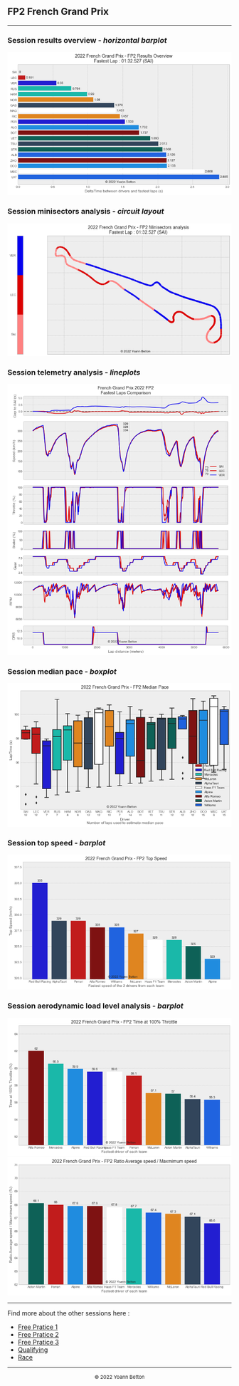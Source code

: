 ## FP2 French Grand Prix

---

### Session results overview - *horizontal barplot*

<img src="/output/2022-07-24_French_Grand_Prix/fp2_results_overview_white.png?raw=true"/>

### Session minisectors analysis - *circuit layout*

<img src="/output/2022-07-24_French_Grand_Prix/fp2_minisectors_analysis_white.png?raw=true"/>

### Session telemetry analysis - *lineplots*

<img src="/output/2022-07-24_French_Grand_Prix/fp2_telemetry_analysis_white.png?raw=true"/>

### Session median pace - *boxplot*

<img src="/output/2022-07-24_French_Grand_Prix/fp2_median_pace_white.png?raw=true"/>

### Session top speed - *barplot*

<img src="/output/2022-07-24_French_Grand_Prix/topspeed_fp2_white.png?raw=true"/>

### Session aerodynamic load level analysis - *barplot*

<img src="/output/2022-07-24_French_Grand_Prix/fp2_maximum_throttle_white.png?raw=true"/>

<img src="/output/2022-07-24_French_Grand_Prix/fp2_speed_ratio_white.png?raw=true"/>

--- 

Find more about the other sessions here :
  - [Free Pratice 1](/page/FP1/2022-07-24_French_Grand_Prix)  
  - [Free Pratice 2](/page/FP2/2022-07-24_French_Grand_Prix) 
  - [Free Pratice 3](/page/FP3/2022-07-24_French_Grand_Prix)
  - [Qualifying](/page/Qualifying/2022-07-24_French_Grand_Prix) 
  - [Race](/page/Race/2022-07-24_French_Grand_Prix)

---

<div style="text-align: center">
  <p style="font-size:11px">&copy; 2022 Yoann Betton</p>
</div>

<!-- ---

<p style="font-size:11px">Page generated from <a href="https://github.com/yoannbtn/yoannbtn.github.io">github.com/yoannbtn</a>.</p> -->